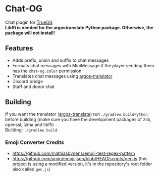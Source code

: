 # Chat-OG
Chat plugin for [TrueOG](https://github.com/true-og/true-og)\
**Libffi is needed for the argostranslate Python package. Otherwise, the package will not install!**
## Features
- Adds prefix, union and suffix to chat messages
- Formats chat messages with MiniMessage if the player sending them has the `chat-og.color` permission
- Translates chat messages using [argos-translator](https://github.com/argosopentech/argos-translate)
- Discord bridge
- Staff and donor chat
## Building
If you want the translator ([argos-translate](https://github.com/argosopentech/argos-translate)) run `./gradlew buildPython` before building (make sure you have the development packages of zlib, openssl, lzma and libffi)\
Building: `./gradlew build`
### Emoji Converter Credits
- https://github.com/mathiasbynens/emoji-test-regex-pattern
- https://github.com/amio/emoji.json/blob/HEAD/scripts/gen.js (this project is using a modified version, it's in the repository's root folder also called `gen.js`)
